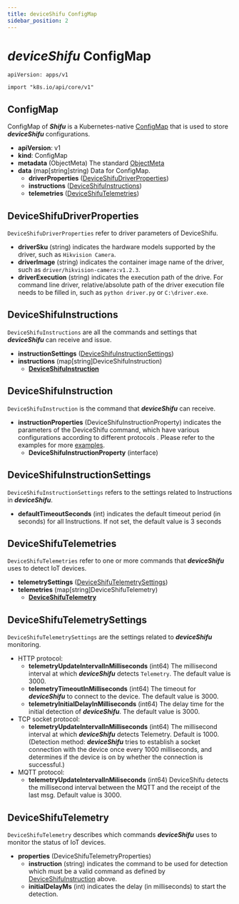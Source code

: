 ```yaml
---
title: deviceShifu ConfigMap
sidebar_position: 2
---
```


# ***deviceShifu*** ConfigMap

`apiVersion: apps/v1`

`import "k8s.io/api/core/v1"`

## ConfigMap

ConfigMap of ***Shifu*** is a Kubernetes-native [ConfigMap](https://kubernetes.io/docs/reference/kubernetes-api/config-and-storage-resources/config-map-v1/) that is used to store ***deviceShifu*** configurations.

- **apiVersion**: v1
- **kind**: ConfigMap
- **metadata** (ObjectMeta)
  The standard [ObjectMeta](https://kubernetes.io/docs/reference/kubernetes-api/common-definitions/object-meta/#ObjectMeta)
- **data** (map[string]string)
  Data for ConfigMap.
  - **driverProperties** ([DeviceShifuDriverProperties](#deviceshifudriverproperties))
  - **instructions** ([DeviceShifuInstructions](#deviceshifuinstructions))
  - **telemetries** ([DeviceShifuTelemetries](#deviceshifutelemetries))

## DeviceShifuDriverProperties

`DeviceShifuDriverProperties` refer to driver parameters of DeviceShifu.

- **driverSku** (string)
  indicates the hardware models supported by the driver, such as `Hikvision Camera`.
- **driverImage** (string)
  indicates the container image name of the driver, such as `driver/hikvision-camera:v1.2.3`.
- **driverExecution** (string)
   indicates the execution path of the drive. For command line driver, relative/absolute path of the driver execution file needs to be filled in, such as `python driver.py` or `C:\driver.exe`.

## DeviceShifuInstructions

`DeviceShifuInstructions` are all the commands and settings that ***deviceShifu*** can receive and issue.

- **instructionSettings** ([DeviceShifuInstructionSettings](#deviceshifuinstructionsettings))
- **instructions** (map[string]DeviceShifuInstruction)
    - **[DeviceShifuInstruction](#deviceshifuinstruction)**

## DeviceShifuInstruction

`DeviceShifuInstruction` is the command that ***deviceShifu*** can receive.

- **instructionProperties** (DeviceShifuInstructionProperty)
  indicates the parameters of the DeviceShifu command, which have various configurations according to different protocols . Please refer to the  examples for more [examples](https://github.com/Edgenesis/shifu/tree/main/examples).
  - **DeviceShifuInstructionProperty** (interface)

## DeviceShifuInstructionSettings

`DeviceShifuInstructionSettings` refers to the settings related to Instructions in ***deviceShifu***.

- **defaultTimeoutSeconds** (int)
  indicates the default timeout period (in seconds) for all Instructions. If not set, the default value is 3 seconds

## DeviceShifuTelemetries

`DeviceShifuTelemetries` refer to one or more commands that ***deviceShifu*** uses to detect IoT devices.

- **telemetrySettings** ([DeviceShifuTelemetrySettings](#deviceshifutelemetrysettings))
- **telemetries** (map[string]DeviceShifuTelemetry)
  - **[DeviceShifuTelemetry](#deviceshifutelemetry)**

## DeviceShifuTelemetrySettings

`DeviceShifuTelemetrySettings` are the settings related to ***deviceShifu*** monitoring.

- HTTP protocol:
    - **telemetryUpdateIntervalInMilliseconds** (int64)
      The millisecond interval at which ***deviceShifu*** detects `Telemetry`. The default value is 3000.
    - **telemetryTimeoutInMilliseconds** (int64)
      The timeout for ***deviceShifu*** to connect to the device. The default value is 3000.
    - **telemetryInitialDelayInMilliseconds** (int64)
      The delay time for the initial detection of ***deviceShifu***. The default value is 3000.
- TCP socket protocol:
    - **telemetryUpdateIntervalInMilliseconds** (int64)
      The millisecond interval at which ***deviceShifu*** detects Telemetry. Default is 1000. (Detection method: ***deviceShifu*** tries to establish a socket connection with the device once every 1000 milliseconds, and determines if the device is on by whether the connection is successful.)
- MQTT protocol:
    - **telemetryUpdateIntervalInMiliseconds** (int64)
      DeviceShifu detects the millisecond interval between the MQTT and the receipt of the last msg. Default value is 3000.

## DeviceShifuTelemetry

`DeviceShifuTelemetry` describes which commands ***deviceShifu*** uses to monitor the status of IoT devices.

- **properties** (DeviceShifuTelemetryProperties)
  - **instruction** (string)
    indicates the command to be used for detection which must be a valid command as defined by [DeviceShifuInstruction](#deviceshifuinstruction) above.
  - **initialDelayMs** (int)
    indicates the delay (in milliseconds) to start the detection.
